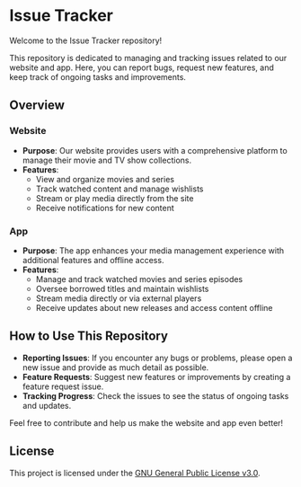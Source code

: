 # Issue Tracker

Welcome to the Issue Tracker repository!

This repository is dedicated to managing and tracking issues related to our website and app. Here, you can report bugs, request new features, and keep track of ongoing tasks and improvements.

## Overview

### Website
- **Purpose**: Our website provides users with a comprehensive platform to manage their movie and TV show collections.
- **Features**:
  - View and organize movies and series
  - Track watched content and manage wishlists
  - Stream or play media directly from the site
  - Receive notifications for new content

### App
- **Purpose**: The app enhances your media management experience with additional features and offline access.
- **Features**:
  - Manage and track watched movies and series episodes
  - Oversee borrowed titles and maintain wishlists
  - Stream media directly or via external players
  - Receive updates about new releases and access content offline

## How to Use This Repository

- **Reporting Issues**: If you encounter any bugs or problems, please open a new issue and provide as much detail as possible.
- **Feature Requests**: Suggest new features or improvements by creating a feature request issue.
- **Tracking Progress**: Check the issues to see the status of ongoing tasks and updates.

Feel free to contribute and help us make the website and app even better!

## License

This project is licensed under the [GNU General Public License v3.0](https://github.com/BlackGame-net/.github/blob/main/LICENSE).
